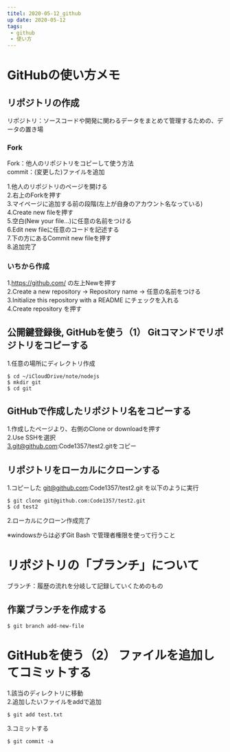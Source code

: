 ```yaml
---
titel: 2020-05-12_github
up date: 2020-05-12
tags:
 - github
 - 使い方
---  
```


# GitHubの使い方メモ  

## リポジトリの作成  
リポジトリ：ソースコードや開発に関わるデータをまとめて管理するための、データの置き場  
### Fork  
Fork：他人のリポジトリをコピーして使う方法  
commit：(変更した)ファイルを追加
  
1.他人のリポジトリのページを開ける  
2.右上のForkを押す  
3.マイページに追加する前の段階(左上が自身のアカウント名なっている)  
4.Create new fileを押す  
5.空白(New your file...)に任意の名前をつける  
6.Edit new fileに任意のコードを記述する  
7.下の方にあるCommit new fileを押す  
8.追加完了

### いちから作成  
1.https://github.com/ の左上Newを押す  
2.Create a new repository -> Repository name -> 任意の名前をつける  
3.Initialize this repository with a README にチェックを入れる  
4.Create repository を押す  

## 公開鍵登録後,  GitHubを使う（1） Gitコマンドでリポジトリをコピーする  
1.任意の場所にディレクトリ作成  
```
$ cd ~/iCloudDrive/note/nodejs
$ mkdir git
$ cd git
```  
## GitHubで作成したリポジトリ名をコピーする
1.作成したページより、右側のClone or downloadを押す  
2.Use SSHを選択  
3.git@github.com:Code1357/test2.gitをコピー  

## リポジトリをローカルにクローンする  
1.コピーした git@github.com:Code1357/test2.git を以下のように実行  
```
$ git clone git@github.com:Code1357/test2.git
$ cd test2
```  
2.ローカルにクローン作成完了  

※windowsからは必ずGit Bash で管理者権限を使って行うこと  

# リポジトリの「ブランチ」について  
ブランチ：履歴の流れを分岐して記録していくためのもの  
  
## 作業ブランチを作成する  
```
$ git branch add-new-file
```  



# GitHubを使う（2） ファイルを追加してコミットする  
1.該当のディレクトリに移動  
2.追加したいファイルをaddで追加
```
$ git add test.txt
```  
3.コミットする
```
$ git commit -a
```  
